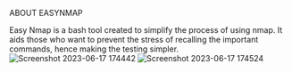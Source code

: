 ABOUT EASYNMAP 

Easy Nmap is a bash tool created to simplify the process of using nmap. It aids those who want to prevent the stress of recalling the important commands, hence making the testing simpler.
![Screenshot 2023-06-17 174442](https://github.com/lemmebe/easynmap/assets/136899461/479ee61d-8a36-478e-b21a-a5d2146bf00f)
![Screenshot 2023-06-17 174524](https://github.com/lemmebe/easynmap/assets/136899461/09859354-3414-4d21-8632-0235f920ba74)
